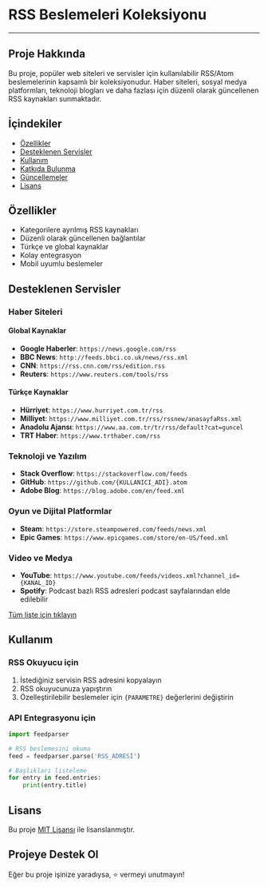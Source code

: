 # RSS Beslemeleri Koleksiyonu
---

## Proje Hakkında

Bu proje, popüler web siteleri ve servisler için kullanılabilir RSS/Atom beslemelerinin kapsamlı bir koleksiyonudur. Haber siteleri, sosyal medya platformları, teknoloji blogları ve daha fazlası için düzenli olarak güncellenen RSS kaynakları sunmaktadır.

## İçindekiler

- [Özellikler](#-özellikler)
- [Desteklenen Servisler](#-desteklenen-servisler)
- [Kullanım](#-kullanım)
- [Katkıda Bulunma](#-katkıda-bulunma)
- [Güncellemeler](#-güncellemeler)
- [Lisans](#-lisans)

##  Özellikler

-  Kategorilere ayrılmış RSS kaynakları
-  Düzenli olarak güncellenen bağlantılar
-  Türkçe ve global kaynaklar
-  Kolay entegrasyon
-  Mobil uyumlu beslemeler

##  Desteklenen Servisler

###  Haber Siteleri

#### Global Kaynaklar
- **Google Haberler**: `https://news.google.com/rss`
- **BBC News**: `http://feeds.bbci.co.uk/news/rss.xml`
- **CNN**: `https://rss.cnn.com/rss/edition.rss`
- **Reuters**: `https://www.reuters.com/tools/rss`

#### Türkçe Kaynaklar
- **Hürriyet**: `https://www.hurriyet.com.tr/rss`
- **Milliyet**: `https://www.milliyet.com.tr/rss/rssnew/anasayfaRss.xml`
- **Anadolu Ajansı**: `https://www.aa.com.tr/tr/rss/default?cat=guncel`
- **TRT Haber**: `https://www.trthaber.com/rss`

### Teknoloji ve Yazılım
- **Stack Overflow**: `https://stackoverflow.com/feeds`
- **GitHub**: `https://github.com/{KULLANICI_ADI}.atom`
- **Adobe Blog**: `https://blog.adobe.com/en/feed.xml`

### Oyun ve Dijital Platformlar
- **Steam**: `https://store.steampowered.com/feeds/news.xml`
- **Epic Games**: `https://www.epicgames.com/store/en-US/feed.xml`

### Video ve Medya
- **YouTube**: `https://www.youtube.com/feeds/videos.xml?channel_id={KANAL_ID}`
- **Spotify**: Podcast bazlı RSS adresleri podcast sayfalarından elde edilebilir

[Tüm liste için tıklayın](feeds.md)

##  Kullanım

### RSS Okuyucu için
1. İstediğiniz servisin RSS adresini kopyalayın
2. RSS okuyucunuza yapıştırın
3. Özelleştirilebilir beslemeler için `{PARAMETRE}` değerlerini değiştirin

### API Entegrasyonu için
```python
import feedparser

# RSS beslemesini okuma
feed = feedparser.parse('RSS_ADRESİ')

# Başlıkları listeleme
for entry in feed.entries:
    print(entry.title)
```

##  Lisans

Bu proje [MIT Lisansı](LICENSE) ile lisanslanmıştır.

##  Projeye Destek Ol

Eğer bu proje işinize yaradıysa, ⭐ vermeyi unutmayın!
